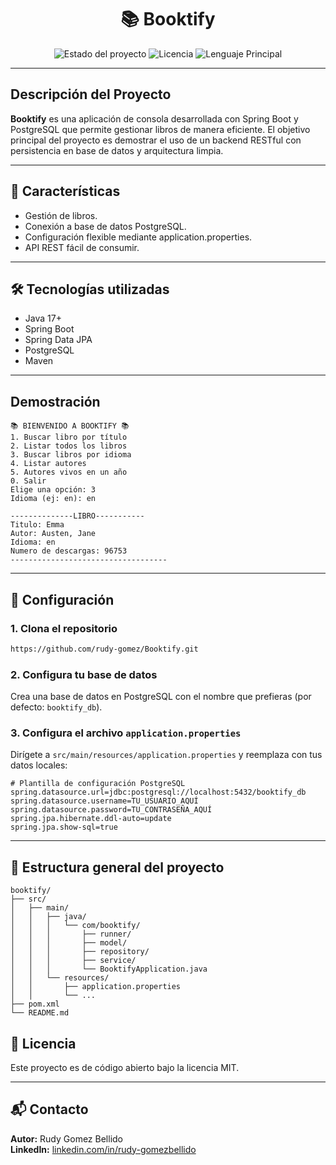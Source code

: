 <div align="center">

# 📚 Booktify

</div>

<p align="center">
  <img src="https://img.shields.io/badge/STATUS-FINALIZADO-brightgreen" alt="Estado del proyecto">
  <img src="https://img.shields.io/badge/LICENSE-MIT-blue" alt="Licencia">
  <img src="https://img.shields.io/github/languages/top/rudygomez404/currency-converter" alt="Lenguaje Principal">
</p>

---
## Descripción del Proyecto
**Booktify** es una aplicación de consola desarrollada con Spring Boot y PostgreSQL que permite gestionar libros de manera eficiente. El objetivo principal del proyecto es demostrar el uso de un backend RESTful con persistencia en base de datos y arquitectura limpia.

---

## 🚀 Características

- Gestión de libros.
- Conexión a base de datos PostgreSQL.
- Configuración flexible mediante application.properties.
- API REST fácil de consumir.

---

## 🛠️ Tecnologías utilizadas

- Java 17+
- Spring Boot
- Spring Data JPA
- PostgreSQL
- Maven

---
## Demostración

```plaintext
📚 BIENVENIDO A BOOKTIFY 📚
1. Buscar libro por título
2. Listar todos los libros
3. Buscar libros por idioma
4. Listar autores
5. Autores vivos en un año
0. Salir
Elige una opción: 3
Idioma (ej: en): en

--------------LIBRO-----------
Titulo: Emma
Autor: Austen, Jane
Idioma: en
Numero de descargas: 96753
-----------------------------------
```
---
## 🔧 Configuración

### 1. Clona el repositorio

```bash
https://github.com/rudy-gomez/Booktify.git
```

### 2. Configura tu base de datos

Crea una base de datos en PostgreSQL con el nombre que prefieras (por defecto: `booktify_db`).

### 3. Configura el archivo `application.properties`

Dirígete a `src/main/resources/application.properties` y reemplaza con tus datos locales:

```properties
# Plantilla de configuración PostgreSQL
spring.datasource.url=jdbc:postgresql://localhost:5432/booktify_db
spring.datasource.username=TU_USUARIO_AQUÍ
spring.datasource.password=TU_CONTRASEÑA_AQUÍ
spring.jpa.hibernate.ddl-auto=update
spring.jpa.show-sql=true
```


---

## 📂 Estructura general del proyecto

```
booktify/
├── src/
│   ├── main/
│   │   ├── java/
│   │   │   └── com/booktify/
│   │   │       ├── runner/
│   │   │       ├── model/
│   │   │       ├── repository/
│   │   │       ├── service/
│   │   │       └── BooktifyApplication.java
│   │   └── resources/
│   │       ├── application.properties
│   │       └── ...
├── pom.xml
└── README.md
```

## 📄 Licencia

Este proyecto es de código abierto bajo la licencia MIT.

---

## 📬 Contacto

**Autor:** Rudy Gomez Bellido  
**LinkedIn:** [linkedin.com/in/rudy-gomezbellido](https://www.linkedin.com/in/rudy-gomezbellido)
